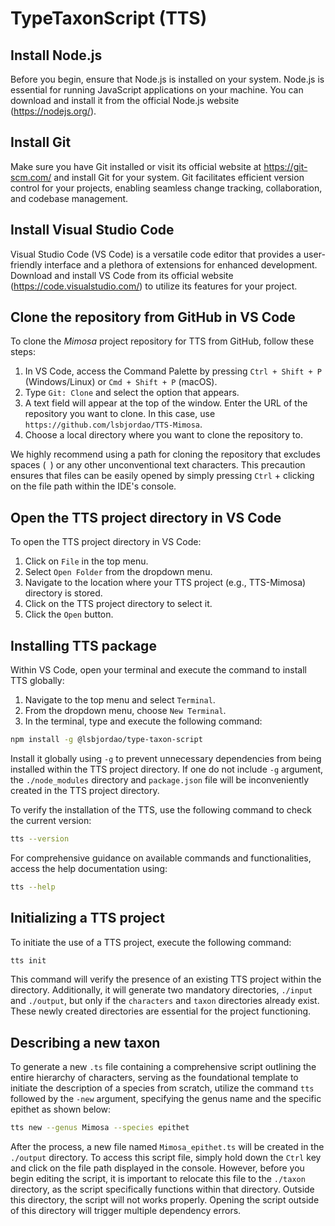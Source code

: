 # TypeTaxonScript (TTS)

## Install Node.js

Before you begin, ensure that Node.js is installed on your system. Node.js is essential for running JavaScript applications on your machine. You can download and install it from the official Node.js website (https://nodejs.org/).

## Install Git

Make sure you have Git installed or visit its official website at https://git-scm.com/ and install Git for your system. Git facilitates efficient version control for your projects, enabling seamless change tracking, collaboration, and codebase management.

## Install Visual Studio Code

Visual Studio Code (VS Code) is a versatile code editor that provides a user-friendly interface and a plethora of extensions for enhanced development. Download and install VS Code from its official website (https://code.visualstudio.com/) to utilize its features for your project.

## Clone the repository from GitHub in VS Code

To clone the *Mimosa* project repository for TTS from GitHub, follow these steps:

1. In VS Code, access the Command Palette by pressing `Ctrl + Shift + P` (Windows/Linux) or `Cmd + Shift + P` (macOS).
2. Type `Git: Clone` and select the option that appears.
3. A text field will appear at the top of the window. Enter the URL of the repository you want to clone. In this case, use `https://github.com/lsbjordao/TTS-Mimosa`.
4. Choose a local directory where you want to clone the repository to.

We highly recommend using a path for cloning the repository that excludes spaces (` `) or any other unconventional text characters. This precaution ensures that files can be easily opened by simply pressing `Ctrl` + clicking on the file path within the IDE's console.

## Open the TTS project directory in VS Code

To open the TTS project directory in VS Code:

1. Click on `File` in the top menu.
2. Select `Open Folder` from the dropdown menu.
3. Navigate to the location where your TTS project (e.g., TTS-Mimosa) directory is stored.
4. Click on the TTS project directory to select it.
5. Click the `Open` button.

## Installing TTS package

Within VS Code, open your terminal and execute the command to install TTS globally:

1. Navigate to the top menu and select `Terminal`.
2. From the dropdown menu, choose `New Terminal`.
3. In the terminal, type and execute the following command:

```bash
npm install -g @lsbjordao/type-taxon-script
```

Install it globally using `-g` to prevent unnecessary dependencies from being installed within the TTS project directory. If one do not include `-g` argument, the `./node_modules` directory and `package.json` file will be inconveniently created in the TTS project directory.

To verify the installation of the TTS, use the following command to check the current version:

```bash
tts --version
```

For comprehensive guidance on available commands and functionalities, access the help documentation using:

```bash
tts --help
```

## Initializing a TTS project

To initiate the use of a TTS project, execute the following command:

```bash
tts init
```

This command will verify the presence of an existing TTS project within the directory. Additionally, it will generate two mandatory directories, `./input` and `./output`, but only if the `characters` and `taxon` directories already exist. These newly created directories are essential for the project functioning.

## Describing a new taxon

To generate a new `.ts` file containing a comprehensive script outlining the entire hierarchy of characters, serving as the foundational template to initiate the description of a species from scratch, utilize the command `tts` followed by the `-new` argument, specifying the genus name and the specific epithet as shown below:

```bash
tts new --genus Mimosa --species epithet
```

After the process, a new file named `Mimosa_epithet.ts` will be created in the `./output` directory. To access this script file, simply hold down the `Ctrl` key and click on the file path displayed in the console. However, before you begin editing the script, it is important to relocate this file to the `./taxon` directory, as the script specifically functions within that directory. Outside this directory, the script will not works properly. Opening the script outside of this directory will trigger multiple dependency errors.